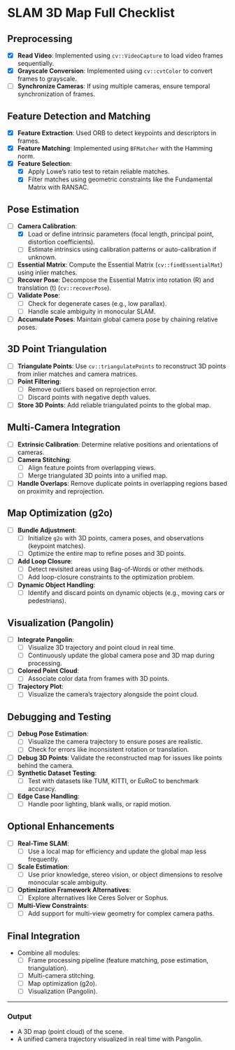 # SLAM 3D Map Full Checklist

## Preprocessing
- [x] **Read Video**: Implemented using `cv::VideoCapture` to load video frames sequentially.
- [x] **Grayscale Conversion**: Implemented using `cv::cvtColor` to convert frames to grayscale.
- [ ] **Synchronize Cameras**: If using multiple cameras, ensure temporal synchronization of frames.

## Feature Detection and Matching
- [x] **Feature Extraction**: Used ORB to detect keypoints and descriptors in frames.
- [x] **Feature Matching**: Implemented using `BFMatcher` with the Hamming norm.
- [x] **Feature Selection**:
  - [x] Apply Lowe’s ratio test to retain reliable matches.
  - [x] Filter matches using geometric constraints like the Fundamental Matrix with RANSAC.

## Pose Estimation
- [ ] **Camera Calibration**:
  - [x] Load or define intrinsic parameters (focal length, principal point, distortion coefficients).
  - [ ] Estimate intrinsics using calibration patterns or auto-calibration if unknown.
- [ ] **Essential Matrix**: Compute the Essential Matrix (`cv::findEssentialMat`) using inlier matches.
- [ ] **Recover Pose**: Decompose the Essential Matrix into rotation (R) and translation (t) (`cv::recoverPose`).
- [ ] **Validate Pose**:
  - [ ] Check for degenerate cases (e.g., low parallax).
  - [ ] Handle scale ambiguity in monocular SLAM.
- [ ] **Accumulate Poses**: Maintain global camera pose by chaining relative poses.

## 3D Point Triangulation
- [ ] **Triangulate Points**: Use `cv::triangulatePoints` to reconstruct 3D points from inlier matches and camera matrices.
- [ ] **Point Filtering**:
  - [ ] Remove outliers based on reprojection error.
  - [ ] Discard points with negative depth values.
- [ ] **Store 3D Points**: Add reliable triangulated points to the global map.

## Multi-Camera Integration
- [ ] **Extrinsic Calibration**: Determine relative positions and orientations of cameras.
- [ ] **Camera Stitching**:
  - [ ] Align feature points from overlapping views.
  - [ ] Merge triangulated 3D points into a unified map.
- [ ] **Handle Overlaps**: Remove duplicate points in overlapping regions based on proximity and reprojection.

## Map Optimization (g2o)
- [ ] **Bundle Adjustment**:
  - [ ] Initialize `g2o` with 3D points, camera poses, and observations (keypoint matches).
  - [ ] Optimize the entire map to refine poses and 3D points.
- [ ] **Add Loop Closure**:
  - [ ] Detect revisited areas using Bag-of-Words or other methods.
  - [ ] Add loop-closure constraints to the optimization problem.
- [ ] **Dynamic Object Handling**:
  - [ ] Identify and discard points on dynamic objects (e.g., moving cars or pedestrians).

## Visualization (Pangolin)
- [ ] **Integrate Pangolin**:
  - [ ] Visualize 3D trajectory and point cloud in real time.
  - [ ] Continuously update the global camera pose and 3D map during processing.
- [ ] **Colored Point Cloud**:
  - [ ] Associate color data from frames with 3D points.
- [ ] **Trajectory Plot**:
  - [ ] Visualize the camera’s trajectory alongside the point cloud.

## Debugging and Testing
- [ ] **Debug Pose Estimation**:
  - [ ] Visualize the camera trajectory to ensure poses are realistic.
  - [ ] Check for errors like inconsistent rotation or translation.
- [ ] **Debug 3D Points**: Validate the reconstructed map for issues like points behind the camera.
- [ ] **Synthetic Dataset Testing**:
  - [ ] Test with datasets like TUM, KITTI, or EuRoC to benchmark accuracy.
- [ ] **Edge Case Handling**:
  - [ ] Handle poor lighting, blank walls, or rapid motion.

## Optional Enhancements
- [ ] **Real-Time SLAM**:
  - [ ] Use a local map for efficiency and update the global map less frequently.
- [ ] **Scale Estimation**:
  - [ ] Use prior knowledge, stereo vision, or object dimensions to resolve monocular scale ambiguity.
- [ ] **Optimization Framework Alternatives**:
  - [ ] Explore alternatives like Ceres Solver or Sophus.
- [ ] **Multi-View Constraints**:
  - [ ] Add support for multi-view geometry for complex camera paths.

## Final Integration
- Combine all modules:
  - [ ] Frame processing pipeline (feature matching, pose estimation, triangulation).
  - [ ] Multi-camera stitching.
  - [ ] Map optimization (g2o).
  - [ ] Visualization (Pangolin).

---

### Output
- A 3D map (point cloud) of the scene.
- A unified camera trajectory visualized in real time with Pangolin.
